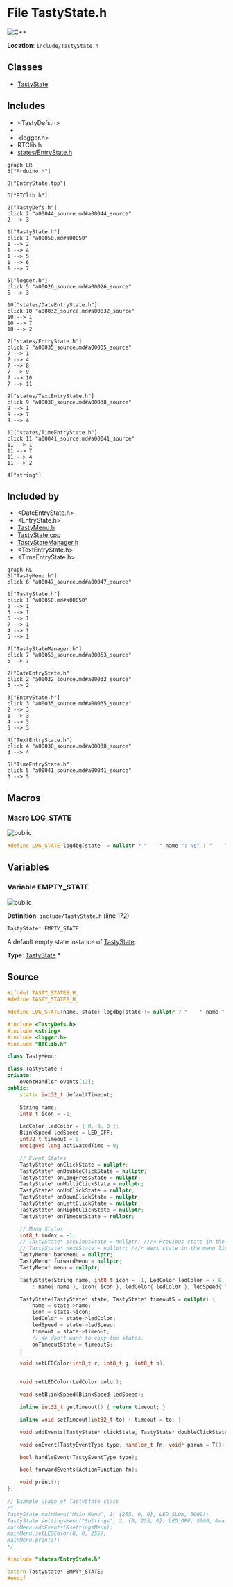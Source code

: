<a id="a00050"></a>
# File TastyState.h

![][C++]

**Location**: `include/TastyState.h`





## Classes

* [TastyState](a00124.md#a00124)

## Includes

* <TastyDefs.h>
* <string>
* <logger.h>
* RTClib.h
* [states/EntryState.h](a00035.md#a00035)

```mermaid
graph LR
3["Arduino.h"]

8["EntryState.tpp"]

6["RTClib.h"]

2["TastyDefs.h"]
click 2 "a00044_source.md#a00044_source"
2 --> 3

1["TastyState.h"]
click 1 "a00050.md#a00050"
1 --> 2
1 --> 4
1 --> 5
1 --> 6
1 --> 7

5["logger.h"]
click 5 "a00026_source.md#a00026_source"
5 --> 3

10["states/DateEntryState.h"]
click 10 "a00032_source.md#a00032_source"
10 --> 1
10 --> 7
10 --> 2

7["states/EntryState.h"]
click 7 "a00035_source.md#a00035_source"
7 --> 1
7 --> 4
7 --> 8
7 --> 9
7 --> 10
7 --> 11

9["states/TextEntryState.h"]
click 9 "a00038_source.md#a00038_source"
9 --> 1
9 --> 7
9 --> 4

11["states/TimeEntryState.h"]
click 11 "a00041_source.md#a00041_source"
11 --> 1
11 --> 7
11 --> 4
11 --> 2

4["string"]

```

## Included by

* <DateEntryState.h>
* <EntryState.h>
* [TastyMenu.h](a00047.md#a00047)
* [TastyState.cpp](a00071.md#a00071)
* [TastyStateManager.h](a00053.md#a00053)
* <TextEntryState.h>
* <TimeEntryState.h>

```mermaid
graph RL
6["TastyMenu.h"]
click 6 "a00047_source.md#a00047_source"

1["TastyState.h"]
click 1 "a00050.md#a00050"
2 --> 1
3 --> 1
6 --> 1
7 --> 1
4 --> 1
5 --> 1

7["TastyStateManager.h"]
click 7 "a00053_source.md#a00053_source"
6 --> 7

2["DateEntryState.h"]
click 2 "a00032_source.md#a00032_source"
3 --> 2

3["EntryState.h"]
click 3 "a00035_source.md#a00035_source"
2 --> 3
1 --> 3
4 --> 3
5 --> 3

4["TextEntryState.h"]
click 4 "a00038_source.md#a00038_source"
3 --> 4

5["TimeEntryState.h"]
click 5 "a00041_source.md#a00041_source"
3 --> 5

```

## Macros

<a id="a00050_1a32f4fa9c1d13106861c4a328796e7d99"></a>
### Macro LOG\_STATE

![][public]

```cpp
#define LOG_STATE logdbg(state != nullptr ? "    " name ": %s" : "    " name ": nullptr", state != nullptr ? state->name : "")( name ,state )
```







## Variables

<a id="a00050_1a70e1bdabd42ba28937c01ccddde0a157"></a>
### Variable EMPTY\_STATE

![][public]

**Definition**: `include/TastyState.h` (line 172)

```cpp
TastyState* EMPTY_STATE
```

A default empty state instance of [TastyState](a00124.md#a00124).





**Type**: [TastyState](a00124.md#a00124) *

## Source

```cpp
#ifndef TASTY_STATES_H_
#define TASTY_STATES_H_

#define LOG_STATE(name, state) logdbg(state != nullptr ? "    " name ": %s" : "    " name ": nullptr", state != nullptr ? state->name : "")

#include <TastyDefs.h>
#include <string>
#include <logger.h>
#include "RTClib.h"

class TastyMenu;

class TastyState {
private:
    eventHandler events[12]; 
public:
    static int32_t defaultTimeout; 

    String name; 
    int8_t icon = -1; 

    LedColor ledColor = { 0, 0, 0 }; 
    BlinkSpeed ledSpeed = LED_OFF; 
    int32_t timeout = 0; 
    unsigned long activatedTime = 0; 

    // Event States
    TastyState* onClickState = nullptr; 
    TastyState* onDoubleClickState = nullptr; 
    TastyState* onLongPressState = nullptr; 
    TastyState* onMultiClickState = nullptr; 
    TastyState* onUpClickState = nullptr; 
    TastyState* onDownClickState = nullptr; 
    TastyState* onLeftClickState = nullptr; 
    TastyState* onRightClickState = nullptr; 
    TastyState* onTimeoutState = nullptr; 

    // Menu States
    int8_t index = -1; 
    // TastyState* previousState = nullptr; ///< Previous state in the menu list.
    // TastyState* nextState = nullptr; ///< Next state in the menu list.
    TastyMenu* backMenu = nullptr; 
    TastyMenu* forwardMenu = nullptr; 
    TastyMenu* menu = nullptr; 

    TastyState(String name, int8_t icon = -1, LedColor ledColor = { 0, 0, 0 }, BlinkSpeed ledSpeed = LED_OFF, int32_t timeout = 0, TastyState* timeoutState = nullptr)
        : name{ name }, icon{ icon }, ledColor{ ledColor }, ledSpeed{ ledSpeed }, timeout{ timeout }, onTimeoutState{ timeoutState } {}

    TastyState(TastyState* state, TastyState* timeoutS = nullptr) {
        name = state->name;
        icon = state->icon;
        ledColor = state->ledColor;
        ledSpeed = state->ledSpeed;
        timeout = state->timeout;
        // We don't want to copy the states.
        onTimeoutState = timeoutS;
    }

    void setLEDColor(int8_t r, int8_t g, int8_t b);


    void setLEDColor(LedColor color);

    void setBlinkSpeed(BlinkSpeed ledSpeed);

    inline int32_t getTimeout() { return timeout; }

    inline void setTimeout(int32_t to) { timeout = to; }

    void addEvents(TastyState* clickState, TastyState* doubleClickState = nullptr, TastyState* multiClickState = nullptr, TastyState* longPressState = nullptr);

    void onEvent(TastyEventType type, handler_t fn, void* param = T());

    bool handleEvent(TastyEventType type);

    bool forwardEvents(ActionFunction fn);

    void print();
};

// Example usage of TastyState class
/*
TastyState mainMenu("Main Menu", 1, {255, 0, 0}, LED_SLOW, 5000);
TastyState settingsMenu("Settings", 2, {0, 255, 0}, LED_OFF, 3000, &mainMenu);
mainMenu.addEvents(&settingsMenu);
mainMenu.setLEDColor(0, 0, 255);
mainMenu.print();
*/

#include "states/EntryState.h"

extern TastyState* EMPTY_STATE;
#endif
```

[public]: https://img.shields.io/badge/-public-brightgreen (public)
[C++]: https://img.shields.io/badge/language-C%2B%2B-blue (C++)
[static]: https://img.shields.io/badge/-static-lightgrey (static)
[private]: https://img.shields.io/badge/-private-red (private)
[Markdown]: https://img.shields.io/badge/language-Markdown-blue (Markdown)